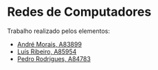 # Redes de Computadores

Trabalho realizado pelos elementos:

- [André Morais, A83899](https://github.com/Demorales1998)
- [Luís Ribeiro, A85954](https://github.com/luis1ribeiro)
- [Pedro Rodrigues, A84783](https://github.com/pedrordgs)
